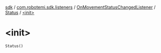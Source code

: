 [sdk](../../../index.md) / [com.robotemi.sdk.listeners](../../index.md) / [OnMovementStatusChangedListener](../index.md) / [Status](index.md) / [&lt;init&gt;](./-init-.md)

# &lt;init&gt;

`Status()`